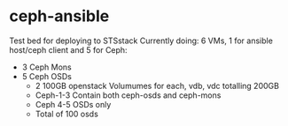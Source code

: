ceph-ansible
============

Test bed for deploying to STSstack
Currently doing:
6 VMs, 1 for ansible host/ceph client and 5 for Ceph:
* 3 Ceph Mons
* 5 Ceph OSDs
  - 2 100GB openstack Volumumes for each, vdb, vdc totalling 200GB
  - Ceph-1-3 Contain both ceph-osds and ceph-mons
  - Ceph 4-5 OSDs only
  - Total of 100 osds
